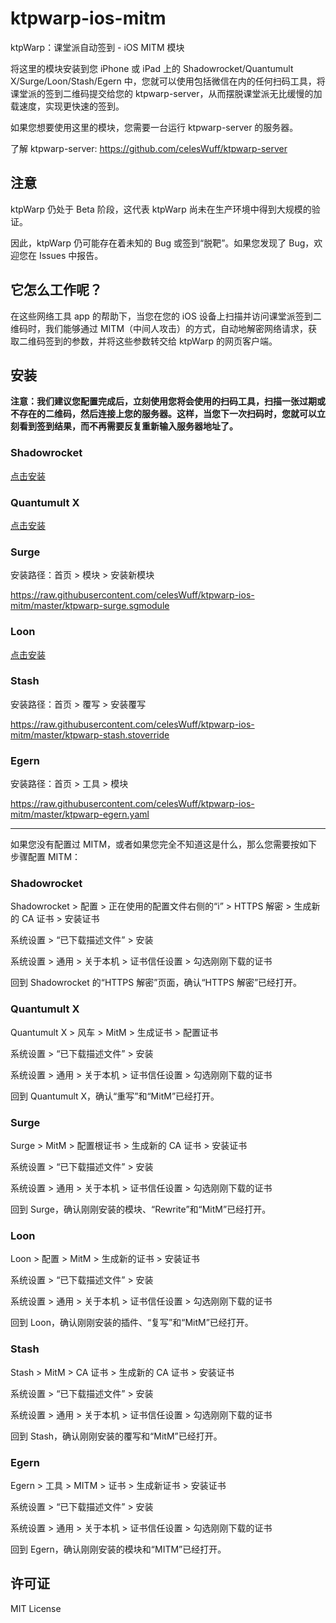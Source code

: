 # ktpwarp-ios-mitm

ktpWarp：课堂派自动签到 - iOS MITM 模块

将这里的模块安装到您 iPhone 或 iPad 上的 Shadowrocket/Quantumult X/Surge/Loon/Stash/Egern 中，您就可以使用包括微信在内的任何扫码工具，将课堂派的签到二维码提交给您的 ktpwarp-server，从而摆脱课堂派无比缓慢的加载速度，实现更快速的签到。

如果您想要使用这里的模块，您需要一台运行 ktpwarp-server 的服务器。

了解 ktpwarp-server: https://github.com/celesWuff/ktpwarp-server

## 注意

ktpWarp 仍处于 Beta 阶段，这代表 ktpWarp 尚未在生产环境中得到大规模的验证。

因此，ktpWarp 仍可能存在着未知的 Bug 或签到“脱靶”。如果您发现了 Bug，欢迎您在 Issues 中报告。

## 它怎么工作呢？

在这些网络工具 app 的帮助下，当您在您的 iOS 设备上扫描并访问课堂派签到二维码时，我们能够通过 MITM（中间人攻击）的方式，自动地解密网络请求，获取二维码签到的参数，并将这些参数转交给 ktpWarp 的网页客户端。

## 安装

**注意：我们建议您配置完成后，立刻使用您将会使用的扫码工具，扫描一张过期或不存在的二维码，然后连接上您的服务器。这样，当您下一次扫码时，您就可以立刻看到签到结果，而不再需要反复重新输入服务器地址了。**

### Shadowrocket

[点击安装](shadowrocket://install?https://raw.githubusercontent.com/celesWuff/ktpwarp-ios-mitm/master/ktpwarp-surge.sgmodule)

### Quantumult X

[点击安装](quantumult-x:///add-resource?remote-resource=%7B%22rewrite_remote%22%3A%5B%22https%3A%2F%2Fraw.githubusercontent.com%2FcelesWuff%2Fktpwarp-ios-mitm%2Fmaster%2Fktpwarp-quantumultx.conf%2Ctag%3Dktpwarp%22%5D%7D)

### Surge

安装路径：首页 > 模块 > 安装新模块

https://raw.githubusercontent.com/celesWuff/ktpwarp-ios-mitm/master/ktpwarp-surge.sgmodule

### Loon

[点击安装](loon://import?plugin=https://raw.githubusercontent.com/celesWuff/ktpwarp-ios-mitm/master/ktpwarp-loon.plugin)

### Stash

安装路径：首页 > 覆写 > 安装覆写

https://raw.githubusercontent.com/celesWuff/ktpwarp-ios-mitm/master/ktpwarp-stash.stoverride

### Egern

安装路径：首页 > 工具 > 模块

https://raw.githubusercontent.com/celesWuff/ktpwarp-ios-mitm/master/ktpwarp-egern.yaml

---

如果您没有配置过 MITM，或者如果您完全不知道这是什么，那么您需要按如下步骤配置 MITM：

### Shadowrocket

Shadowrocket > 配置 > 正在使用的配置文件右侧的“i” > HTTPS 解密 > 生成新的 CA 证书 > 安装证书

系统设置 > “已下载描述文件” > 安装

系统设置 > 通用 > 关于本机 > 证书信任设置 > 勾选刚刚下载的证书

回到 Shadowrocket 的“HTTPS 解密”页面，确认“HTTPS 解密”已经打开。

### Quantumult X

Quantumult X > 风车 > MitM > 生成证书 > 配置证书

系统设置 > “已下载描述文件” > 安装

系统设置 > 通用 > 关于本机 > 证书信任设置 > 勾选刚刚下载的证书

回到 Quantumult X，确认“重写”和“MitM”已经打开。

### Surge

Surge > MitM > 配置根证书 > 生成新的 CA 证书 > 安装证书

系统设置 > “已下载描述文件” > 安装

系统设置 > 通用 > 关于本机 > 证书信任设置 > 勾选刚刚下载的证书

回到 Surge，确认刚刚安装的模块、“Rewrite”和“MitM”已经打开。

### Loon

Loon > 配置 > MitM > 生成新的证书 > 安装证书

系统设置 > “已下载描述文件” > 安装

系统设置 > 通用 > 关于本机 > 证书信任设置 > 勾选刚刚下载的证书

回到 Loon，确认刚刚安装的插件、“复写”和“MitM”已经打开。

### Stash

Stash > MitM > CA 证书 > 生成新的 CA 证书 > 安装证书

系统设置 > “已下载描述文件” > 安装

系统设置 > 通用 > 关于本机 > 证书信任设置 > 勾选刚刚下载的证书

回到 Stash，确认刚刚安装的覆写和“MitM”已经打开。

### Egern

Egern > 工具 > MITM > 证书 > 生成新证书 > 安装证书

系统设置 > “已下载描述文件” > 安装

系统设置 > 通用 > 关于本机 > 证书信任设置 > 勾选刚刚下载的证书

回到 Egern，确认刚刚安装的模块和“MITM”已经打开。

## 许可证

MIT License
